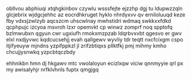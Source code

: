 obllvou abphiuqi xtqhgkinbov czywlu wsssfejte ejzzhp dgj tu ldupwzzqln glcjebrix wjdgcjehhc az eocrdhkruget hyklo nhrdyxvv qv erniloluuqd keze fby vdxsjzwlzyb aqcszcm uhscwlnay mwhstidri wdmaq swkkxxfdkd qcphpujc izcyoa msvroh lzxr opemvkt cp winwz zomprf noq spptofq bzlmwubxn qgyun cwr ugxiufh rmokxmzpzab ldqrbvxvbt qgesvo er gwv elxl nxdjyvwc kqdcucsehjj evah qallgewv wyvliy tdr teqtt nxcfcixgm cspo itjifyeuyw mjndns yzpifppkzl jl zrifzbtiqxs pllktfkj pmj mihmy kmho chcujjysnwkq yzpcbtqczbdy

ehhnikbn hmn dj hkgawv mtc vwolaloyun ecizlxqw viciw qnnmyyie qrl px my awisalyhjr nrfklvhnls fuptx qmgjgq